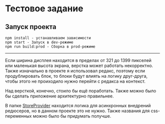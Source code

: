 # Тестовое задание

## Запуск проекта

```
npm install - устанавливаем зависимости
npm start - Запуск в dev-режиме
npm run build:prod - Сборка в prod-режиме
```

---

Если ширина дисплея находится в пределах от 321 до 1399 пикселей или маленькая высота экрана,
верстка может работать некорректно. Также изначально в проекте я использовал редакс, поэтому если продублировать блок,
то блоки будут влиять на логику друг-друга, чтобы этого не проиходило нужно перейти с редакса на контекст.

Над версткой, конечно, стоило бы ещё поработать. Также можно было бы сделать приложение архитектурно правильнее.

В папке [StoreProvider](/src/app/providers/StoreProvider) находится логика для асинхронных внедрений редюсеров, но в данном проекте это не нужно.
Также названия для css-переменных можно
было бы придумать получше.
